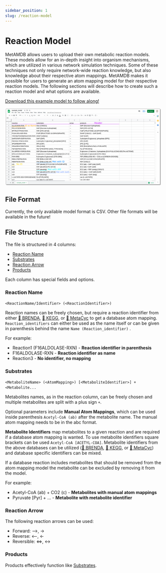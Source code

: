 ```yaml
---
sidebar_position: 1
slug: /reaction-model
---
```


# Reaction Model

MetAMDB allows users to upload their own metabolic reaction models. These models allow for an in-depth insight into organism mechanisms, which are utilized in various network simulation techniques. Some of these techniques not only require network-wide reaction knowledge, but also knowledge about their respective atom mappings. MetAMDB makes it possible for users to generate an atom mapping model for their respective reaction models. The following sections will describe how to create such a reaction model and what options are available.

[Download this example model to follow along!](../assets/example_model.csv)

![Reaction Model](../assets/img/example_model_screenshot.png)

<!-- ![Reaction Model Upload](../assets/video/metamdb_upload.gif) -->

## File Format
Currently, the only available model format is CSV. Other file formats will be available in the future!

## File Structure
The file is structured in 4 columns: 
- [Reaction Name](/metamdb-docs/reaction-model#reaction-name)
- [Substrates](/metamdb-docs/reaction-model#substrates)
- [Reaction Arrow](/metamdb-docs/reaction-model#reaction-arrow)
- [Products](/metamdb-docs/reaction-model#products)

Each column has special fields and options.

### Reaction Name
```<ReactionName/Identifier> (<ReactionIdentifier>)```

Reaction names can be freely chosen, but require a reaction identifier from either [:link: BRENDA](https://www.brenda-enzymes.org/), [:link: KEGG](https://www.genome.jp/kegg/), or [:link: MetaCyc](https://metacyc.org/) to get a database atom mapping. `Reaction_identifiers` can either be used as the name itself or can be given in parenthesis behind the name `Name (Reaction_identifier)` .

For example:
- Reaction1 (F16ALDOLASE-RXN) - **Reaction identifier in parenthesis**
- F16ALDOLASE-RXN - **Reaction identifier as name**
- Reaction3 - **No identifier, no mapping**

### Substrates
```<MetaboliteName> (<AtomMapping>) [<MetaboliteIdentifier>] + <Metabolite...```

Metabolites names, as in the reaction column, can be freely chosen and multiple metabolites are split with a plus sign `+`.

Optional parameters include **Manual Atom Mappings**, which can be used inside parenthesis `Acetyl-CoA (ab)` after the metabolite name. The manual atom mapping needs to be in the abc format.

**Metabolite Identifiers** map metabolites to a given reaction and are required if a database atom mapping is wanted. To use metabolite identifiers square brackets can be used `Acetyl-CoA [ACETYL-COA]`. Metabolite identifiers from the above databases can be utilized ([:link: BRENDA](https://www.brenda-enzymes.org/), [:link: KEGG](https://www.genome.jp/kegg/), or [:link: MetaCyc](https://metacyc.org/)) and database specific identifiers can be mixed.

If a database reaction includes metabolites that should be removed from the atom mapping model the metabolite can be excluded by removing it from the model.

For example:
- Acetyl-CoA (ab) + CO2 (c) - **Metabolites with manual atom mappings**
- Pyruvate [Pyr] + ... - **Metabolite with metabolite identifier**

### Reaction Arrow
The following reaction arrows can be used:
- Forward: -->, ->
- Reverse: <--, <-
- Reversible: <=>, <->

### Products
Products effectively function like [Substrates](/metamdb-docs/reaction-model#substrates).
